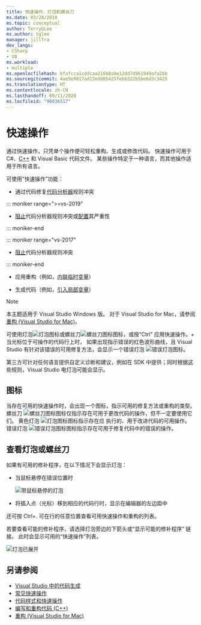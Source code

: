 ```yaml
---
title: 快速操作、灯泡和螺丝刀
ms.date: 03/28/2018
ms.topic: conceptual
author: TerryGLee
ms.author: tglee
manager: jillfra
dev_langs:
- CSharp
- VB
ms.workload:
- multiple
ms.openlocfilehash: bfafcca1cddcaa216b8a9e12dd7d961949afa2bb
ms.sourcegitcommit: 4ae5e9817ad13edd05425febb322b5be6d3c3425
ms.translationtype: HT
ms.contentlocale: zh-CN
ms.lasthandoff: 09/11/2020
ms.locfileid: "90036517"
---
```

# <a name="quick-actions"></a>快速操作

通过快速操作，只凭单个操作便可轻松重构、生成或修改代码。 快速操作可用于 C#、[C++](/cpp/ide/writing-and-refactoring-code-cpp) 和 Visual Basic 代码文件。 某些操作特定于一种语言，而其他操作适用于所有语言。

可使用“快速操作”功能：

- 通过代码修复[代码分析器](../code-quality/roslyn-analyzers-overview.md)规则冲突

::: moniker range=">=vs-2019"

- [阻止](../code-quality/use-roslyn-analyzers.md#suppress-violations)代码分析器规则冲突或[配置](../code-quality/use-roslyn-analyzers.md#set-rule-severity-from-the-light-bulb-menu)其严重性

::: moniker-end

::: moniker range="vs-2017"

- [阻止](../code-quality/use-roslyn-analyzers.md#suppress-violations)代码分析器规则冲突

::: moniker-end

- 应用重构（例如，[内联临时变量](../ide/reference/inline-temporary-variable.md)）

- 生成代码（例如，[引入局部变量](../ide/reference/introduce-local-variable.md)）

> [!NOTE]
> 本主题适用于 Visual Studio  Windows 版。 对于 Visual Studio for Mac，请参阅[重构 (Visual Studio for Mac)](/visualstudio/mac/refactoring)。

可使用灯泡![灯泡图标](media/light-bulb-icon.png)或螺丝刀![螺丝刀图标](media/screwdriver-icon.png)图标，或按“Ctrl”  应用快速操作。+  当光标位于可操作的代码行上时， 如果出现指示错误的红色波形曲线，且 Visual Studio 有针对该错误的可用修复方法，会显示一个错误灯泡 ![错误灯泡图标](media/error-light-bulb-icon.png)。

第三方可针对任何语言提供自定义诊断和建议，例如在 SDK 中提供；同时根据这些规则，Visual Studio 电灯泡可能会显示。

## <a name="icons"></a>图标

当存在可用的快速操作时，会出现一个图标，指示可用的修复方法或重构的类型。 螺丝刀  ![ 螺丝刀图标](media/screwdriver-icon.png)图标仅指示存在可用于更改代码的操作，但不一定要使用它们。 黄色灯泡  ![灯泡图标](media/light-bulb-icon.png)图标指示存在应  执行的、用于改进代码的可用操作。 错误灯泡  ![错误灯泡图标](media/error-light-bulb-icon.png)图标指示存在可用于修复代码中的错误的操作。

## <a name="to-see-a-light-bulb-or-screwdriver"></a>查看灯泡或螺丝刀

如果有可用的修补程序，在以下情况下会显示灯泡：

- 当鼠标悬停在错误位置时

   ![带鼠标悬停的灯泡](../ide/media/vs2015_lightbulb_hover.png)

- 将插入点（光标）移到相应的代码行时，显示在编辑器的左边距中

还可按 Ctrl+. 可在行的任意位置查看可用快速操作和重构的列表。

若要查看可能的修补程序，请选择灯泡旁边的下箭头或“显示可能的修补程序”  链接。 此时会显示可用的“快速操作”列表。

![灯泡已展开](../ide/media/vs2015_lightbulb_hover_expanded.png)

## <a name="see-also"></a>另请参阅

- [Visual Studio 中的代码生成](../ide/code-generation-in-visual-studio.md)
- [常见快速操作](../ide/common-quick-actions.md)
- [代码样式和快速操作](../ide/code-styles-and-code-cleanup.md)
- [编写和重构代码 (C++)](/cpp/ide/writing-and-refactoring-code-cpp)
- [重构 (Visual Studio for Mac)](/visualstudio/mac/refactoring)
